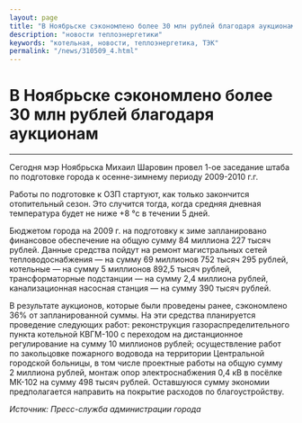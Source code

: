```yaml
---
layout: page
title: "В Ноябрьске сэкономлено более 30 млн рублей благодаря аукционам"
description: "новости теплоэнергетики"
keywords: "котельная, новости, теплоэнергетика, ТЭК"
permalink: "/news/310509_4.html"
---
```




  
  
# В Ноябрьске сэкономлено более 30 млн рублей благодаря аукционам

****

Сегодня мэр Ноябрьска Михаил Шаровин провел 1-ое заседание штаба по подготовке города к осенне-зимнему периоду 2009-2010 г.г.

Работы по подготовке к ОЗП стартуют, как только закончится отопительный сезон. Это случится тогда, когда средняя дневная температура будет не ниже +8 °с в течении 5 дней.

Бюджетом города на 2009 г. на подготовку к зиме запланировано финансовое обеспечение на общую сумму 84 миллиона 227 тысяч рублей. Данные средства пойдут на ремонт магистральных сетей тепловодоснабжения — на сумму 69 миллионов 752 тысяч 295 рублей, котельные — на сумму 5 миллионов 892,5 тысяч рублей, трансформаторные подстанции — на сумму 2,4 миллиона рублей, канализационная насосная станция — на сумму 390 тысяч рублей.

В результате аукционов, которые были проведены ранее, сэкономлено 36% от запланированной суммы. На эти средства планируется проведение следующих работ: реконструкция газораспределительного пункта котельной КВГМ-100 с переходом на дистанционное регулирование на сумму 10 миллионов рублей; осуществление работ по закольцовке пожарного водовода на территории Центральной городской больницы, в том числе проектные работы на общую сумму 2 миллиона рублей, монтаж опор электроснабжения 0,4 кВ в посёлке МК-102 на сумму 498 тысяч рублей. Оставшуюся сумму экономии предполагается направить на покрытие расходов по благоустройству.

_Источник: Пресс-служба администрации города_


